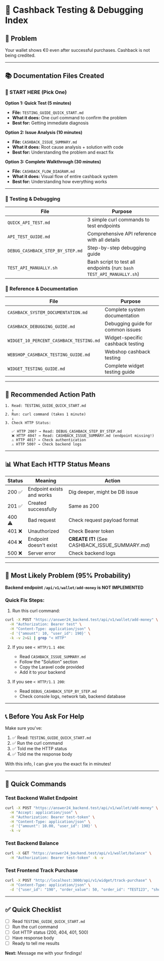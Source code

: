 # 🎯 Cashback Testing & Debugging Index

## 🚨 Problem
Your wallet shows €0 even after successful purchases. Cashback is not being credited.

---

## 📚 Documentation Files Created

### 🌟 START HERE (Pick One)

**Option 1: Quick Test (5 minutes)**
- **File:** `TESTING_GUIDE_QUICK_START.md`
- **What it does:** One curl command to confirm the problem
- **Best for:** Getting immediate diagnosis

**Option 2: Issue Analysis (10 minutes)**
- **File:** `CASHBACK_ISSUE_SUMMARY.md`
- **What it does:** Root cause analysis + solution with code
- **Best for:** Understanding the problem and exact fix

**Option 3: Complete Walkthrough (30 minutes)**
- **File:** `CASHBACK_FLOW_DIAGRAM.md`
- **What it does:** Visual flow of entire cashback system
- **Best for:** Understanding how everything works

---

### 🔧 Testing & Debugging

| File | Purpose |
|------|---------|
| `QUICK_API_TEST.md` | 3 simple curl commands to test endpoints |
| `API_TEST_GUIDE.md` | Comprehensive API reference with all details |
| `DEBUG_CASHBACK_STEP_BY_STEP.md` | Step-by-step debugging guide |
| `TEST_API_MANUALLY.sh` | Bash script to test all endpoints (run: `bash TEST_API_MANUALLY.sh`) |

### 📖 Reference & Documentation

| File | Purpose |
|------|---------|
| `CASHBACK_SYSTEM_DOCUMENTATION.md` | Complete system documentation |
| `CASHBACK_DEBUGGING_GUIDE.md` | Debugging guide for common issues |
| `WIDGET_10_PERCENT_CASHBACK_TESTING.md` | Widget-specific cashback testing |
| `WEBSHOP_CASHBACK_TESTING_GUIDE.md` | Webshop cashback testing |
| `WIDGET_TESTING_GUIDE.md` | Complete widget testing guide |

---

## 🎯 Recommended Action Path

```
1. Read: TESTING_GUIDE_QUICK_START.md
   ↓
2. Run: curl command (takes 1 minute)
   ↓
3. Check HTTP Status:
   
   ✅ HTTP 200? → Read: DEBUG_CASHBACK_STEP_BY_STEP.md
   ❌ HTTP 404? → Read: CASHBACK_ISSUE_SUMMARY.md (endpoint missing!)
   ⚠️ HTTP 401? → Check authentication
   ⚠️ HTTP 500? → Check backend logs
```

---

## 📊 What Each HTTP Status Means

| Status | Meaning | Action |
|--------|---------|--------|
| 200 ✅ | Endpoint exists and works | Dig deeper, might be DB issue |
| 201 ✅ | Created successfully | Same as 200 |
| 400 ⚠️ | Bad request | Check request payload format |
| 401 ❌ | Unauthorized | Check Bearer token |
| 404 ❌ | Endpoint doesn't exist | **CREATE IT!** (See CASHBACK_ISSUE_SUMMARY.md) |
| 500 ❌ | Server error | Check backend logs |

---

## 🔴 Most Likely Problem (95% Probability)

**Backend endpoint `/api/v1/wallet/add-money` is NOT IMPLEMENTED**

### Quick Fix Steps:

1. Run this curl command:
```bash
curl -X POST "https://answer24_backend.test/api/v1/wallet/add-money" \
  -H "Authorization: Bearer test" \
  -H "Content-Type: application/json" \
  -d '{"amount": 10, "user_id": 190}' \
  -k -v 2>&1 | grep "< HTTP"
```

2. If you see `< HTTP/1.1 404`:
   - Read `CASHBACK_ISSUE_SUMMARY.md`
   - Follow the "Solution" section
   - Copy the Laravel code provided
   - Add it to your backend

3. If you see `< HTTP/1.1 200`:
   - Read `DEBUG_CASHBACK_STEP_BY_STEP.md`
   - Check console logs, network tab, backend database

---

## 📞 Before You Ask For Help

Make sure you've:

1. ✅ Read: `TESTING_GUIDE_QUICK_START.md`
2. ✅ Run the curl command
3. ✅ Told me the HTTP status
4. ✅ Told me the response body

With this info, I can give you the exact fix in minutes!

---

## 🚀 Quick Commands

### Test Backend Wallet Endpoint
```bash
curl -X POST "https://answer24_backend.test/api/v1/wallet/add-money" \
  -H "Accept: application/json" \
  -H "Authorization: Bearer test-token" \
  -H "Content-Type: application/json" \
  -d '{"amount": 10.00, "user_id": 190}' \
  -k -v
```

### Test Backend Balance
```bash
curl -X GET "https://answer24_backend.test/api/v1/wallet/balance" \
  -H "Authorization: Bearer test-token" -k -v
```

### Test Frontend Track Purchase
```bash
curl -X POST "http://localhost:3000/api/v1/widget/track-purchase" \
  -H "Content-Type: application/json" \
  -d '{"user_id": "190", "order_value": 50, "order_id": "TEST123", "shop_name": "Test"}'
```

---

## ✅ Quick Checklist

- [ ] Read `TESTING_GUIDE_QUICK_START.md`
- [ ] Run the curl command
- [ ] Got HTTP status (200, 404, 401, 500)
- [ ] Have response body
- [ ] Ready to tell me results

**Next:** Message me with your findings!

